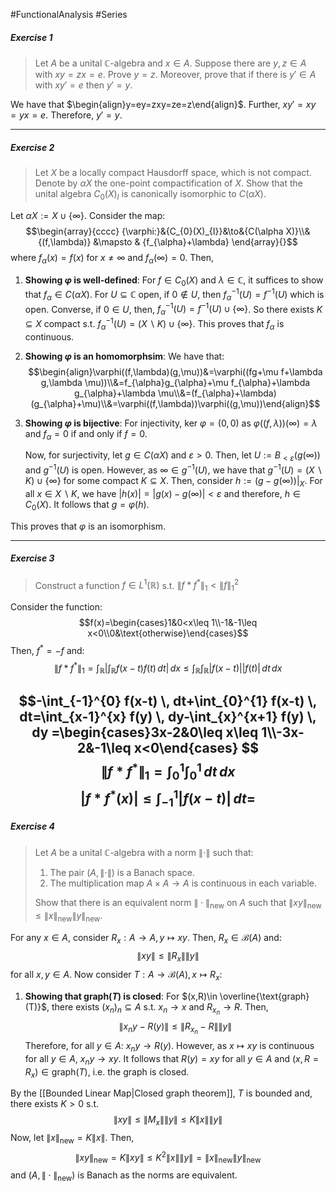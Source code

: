 #FunctionalAnalysis #Series 

##### Exercise 1
> Let $A$ be a unital $\mathbb{C}$-algebra and $x\in A$. Suppose there are $y,z\in A$ with $xy=zx=e$. Prove $y=z$. Moreover, prove that if there is $y'\in A$ with $xy'=e$ then $y'=y$.

We have that $\begin{align}y=ey=zxy=ze=z\end{align}$. Further, $xy'=xy=yx=e$. Therefore, $y'=y$.

---
##### Exercise 2
> Let $X$ be a locally compact Hausdorff space, which is not compact. Denote by $\alpha X$ the one-point compactification of $X$. Show that the unital algebra $C_{0}(X)_{I}$ is canonically isomorphic to $C(\alpha X)$.

Let $\alpha X:=X \cup \{ \infty \}$. Consider the map: $$\begin{array}{cccc} {\varphi:}&{C_{0}(X)_{I}}&\to&{C(\alpha X)}\\&{(f,\lambda)} &\mapsto & {f_{\alpha}+\lambda} \end{array}{}$$where $f_{\alpha}(x)=f(x)$ for $x\neq \infty$ and $f_{\alpha}(\infty)=0$. Then,
1. **Showing $\varphi$ is well-defined**:
	   For $f\in C_{0}(X)$ and $\lambda\in \mathbb{C}$, it suffices to show that $f_{\alpha}\in C(\alpha X)$. For $U\subseteq \mathbb{C}$ open, if $0\notin U$, then $f_{\alpha}^{-1}(U)=f^{-1}(U)$ which is open. Converse, if $0\in U$, then, $f^{-1}_{\alpha}(U)=f^{-1}(U)\cup \{ \infty \}$. So there exists $K\subseteq X$ compact s.t. $f^{-1}_{\alpha}(U)=(X \backslash K)\cup \{ \infty \}$. This proves that $f_{\alpha}$ is continuous.
2. **Showing $\varphi$ is an homomorphsim**:
	We have that: $$\begin{align}\varphi((f,\lambda)(g,\mu))&=\varphi((fg+\mu f+\lambda g,\lambda \mu))\\&=f_{\alpha}g_{\alpha}+\mu f_{\alpha}+\lambda g_{\alpha}+\lambda \mu\\&=(f_{\alpha}+\lambda)(g_{\alpha}+\mu)\\&=\varphi((f,\lambda))\varphi((g,\mu))\end{align}$$
3. **Showing $\varphi$ is bijective**:
	For injectivity, $\text{ker }\varphi=(0,0)$ as $\varphi((f,\lambda))(\infty)=\lambda$ and $f_{\alpha}=0$ if and only if $f=0$. 
	
	Now, for surjectivity, let $g\in C(\alpha X)$ and $\varepsilon>0$. Then, let $U:=B_{<\varepsilon}(g(\infty))$ and $g^{-1}(U)$ is open. However, as $\infty\in g^{-1}(U)$, we have that $g^{-1}(U)=(X \backslash K)\cup \{ \infty \}$ for some compact $K\subseteq X$. Then, consider $h:=(g-g(\infty))|_{X}$. For all $x\in X \backslash K$,  we have $\left| h(x) \right|=\left| g(x)-g(\infty) \right|<\varepsilon$ and therefore, $h\in C_{0}(X)$. It follows that $g=\varphi(h)$. 

This proves that $\varphi$ is an isomorphism.

---
##### Exercise 3
> Construct a function $f\in L^1(\mathbb{R})$ s.t. $\left\| f*f^{*} \right\|_{1}<\left\| f \right\|^2_{1}$

Consider the function: $$f(x)=\begin{cases}1&0<x\leq 1\\-1&-1\leq x<0\\0&\text{otherwise}\end{cases}$$Then, $f^{*}=-f$ and: $$\left\| f*f^{*} \right\| _{1}=\int_{\mathbb{R}}^{}\left| \int_{\mathbb{R}}^{} f(x-t)f(t) \, dt  \right|   \, dx \leq \int_{\mathbb{R}}^{} \int_{\mathbb{R}}^{} \left| f(x-t) \right| \left| f(t) \right|  \, dt  \, dx $$

$$-\int_{-1}^{0} f(x-t) \, dt+\int_{0}^{1} f(x-t) \, dt=\int_{x-1}^{x} f(y) \, dy-\int_{x}^{x+1} f(y) \, dy   =\begin{cases}3x-2&0\leq x\leq 1\\-3x-2&-1\leq x<0\end{cases} $$
$$\left\| f*f^{*} \right\| _{1}=\int_{0}^{1} \int_{0}^{1}  \, dt  \, dx $$
$$\left| f*f^{*}(x) \right| \leq \int_{-1}^{1} \left| f(x-t) \right|  \, dt =$$
---
##### Exercise 4
> Let $A$ be a unital $\mathbb{C}$-algebra with a norm $\|\cdot\|$ such that: 
> 1. The pair $(A,\|\cdot\|)$ is a Banach space. 
> 2. The multiplication map $A\times A\to A$ is continuous in each variable. 
> 
> Show that there is an equivalent norm $\|\cdot\|_{\text{new}}$ on $A$ such that $\|xy\|_{\text{new}}\leq\|x\|_{\text{new}}\|y\|_{\text{new}}$.

For any $x\in A$, consider $R_{x}:A\to A,y\mapsto xy$. Then, $R_{x}\in \mathcal{B}(A)$ and: $$\left\| xy \right\| \leq \left\| R_{x} \right\| \left\| y \right\| $$ for all $x,y\in A$. Now consider $T:A\to \mathcal{B}(A),x\mapsto R_{x}$:
1. **Showing that $\text{graph}(T)$ is closed**: 
   For $(x,R)\in \overline{\text{graph}(T)}$, there exists $(x_{n})_{n} \subseteq A$ s.t. $x_{n}\to x$ and $R_{x_{n}}\to R$. Then, $$\left\| x_{n}y-R(y) \right\| \leq \left\| R_{x_{n}}-R \right\|\left\| y \right\|  $$
   Therefore, for all $y\in A$: $x_{n}y\to R(y)$. However, as $x\mapsto xy$ is continuous for all $y\in A$, $x_{n}y\to xy$. It follows that $R(y)=xy$ for all $y\in A$ and $(x,R=R_{x})\in \text{graph}(T)$, i.e. the graph is closed.

By the [[Bounded Linear Map|Closed graph theorem]], $T$ is bounded and, there exists $K>0$ s.t. $$\left\| xy \right\| \leq \left\| M_{x} \right\| \left\| y \right\| \leq K\|x\|\|y\|$$Now, let $\|x\|_{\text{new}}=K\|x\|$. Then, $$\left\| xy \right\| _{\text{new}}=K\left\| xy \right\| \leq K^{2}\|x\|\|y\|=\|x\|_{\text{new}}\|y\|_{\text{new}}$$and $(A,\|\cdot\|_{\text{new}})$ is Banach as the norms are equivalent. 
